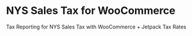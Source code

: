 # NYS Sales Tax for WooCommerce
Tax Reporting for NYS Sales Tax with WooCommerce + Jetpack Tax Rates
